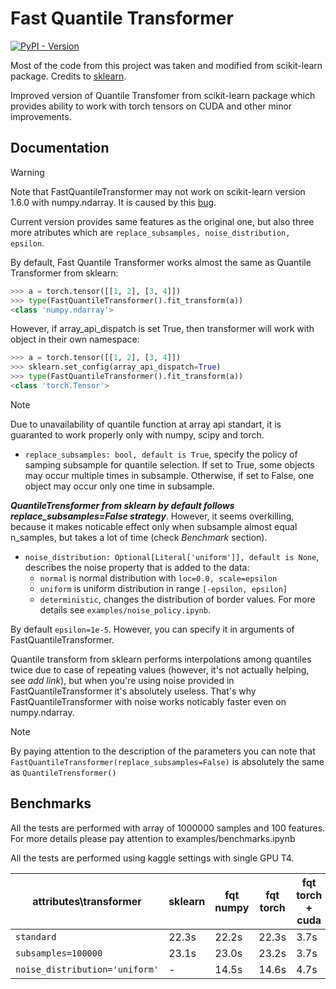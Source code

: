 
# Fast Quantile Transformer

[![PyPI - Version](https://img.shields.io/pypi/v/fqt.svg)](https://pypi.org/project/fqt)

Most of the code from this project was taken and modified from scikit-learn package. Credits to [sklearn](https://github.com/scikit-learn/scikit-learn).

Improved version of Quantile Transfomer from scikit-learn package which provides ability to work with torch tensors on CUDA and other minor improvements.

## Documentation

> [!WARNING]
> Note that FastQuantileTransformer may not work on scikit-learn version 1.6.0 with numpy.ndarray. It is caused by this [bug](https://github.com/scikit-learn/scikit-learn/issues/29107).

Current version provides same features as the original one, but also three more atributes which are ``` replace_subsamples, noise_distribution, epsilon ```.

By default, Fast Quantile Transformer works almost the same as Quantile Transformer from sklearn:

```python
>>> a = torch.tensor([[1, 2], [3, 4]])
>>> type(FastQuantileTransformer().fit_transform(a))
<class 'numpy.ndarray'>
```

However, if array_api_dispatch is set True, then transformer will work with object in their own namespace:

```python
>>> a = torch.tensor([[1, 2], [3, 4]])
>>> sklearn.set_config(array_api_dispatch=True)
>>> type(FastQuantileTransformer().fit_transform(a))
<class 'torch.Tensor'>
```
> [!NOTE]
> Due to unavailability of quantile function at array api standart, it is guaranted to work properly only with numpy, scipy and torch.

*  `replace_subsamples: bool, default is True`, specify the policy of samping subsample for quantile selection. If set to True, some objects may occur multiple times in subsample. Otherwise, if set to False, one object may occur only one time in subsample.  

***QuantileTrensformer from sklearn by default follows replace_subsamples=False strategy***. However, it seems overkilling, because it makes noticable effect only when subsample almost equal n_samples, but takes a lot of time (check _Benchmark_ section). 

- `noise_distribution: Optional[Literal['uniform']], default is None`, describes the noise property that is added to the data: 
    - `normal` is normal distribution with `loc=0.0, scale=epsilon`
    - `uniform` is uniform distribution in range `[-epsilon, epsilon]`
    - `deterministic`, changes the distribution of border values. For more details see `examples/noise_policy.ipynb`.

By default `epsilon=1e-5`. However, you can specify it in arguments of FastQuantileTransformer.

Quantile transform from sklearn performs interpolations among quantiles twice due to case of repeating values (however, it's not actually helping, see _add link_), but when you're using noise provided in FastQuantileTransformer it's absolutely useless. That's why FastQuantileTransformer with noise works noticably faster even on numpy.ndarray.

> [!NOTE]
> By paying attention to the description of the parameters you can note that `FastQuantileTransformer(replace_subsamples=False)` is absolutely the same as `QuantileTrensformer()`


## Benchmarks

All the tests are performed with array of 1000000 samples and 100 features. For more details please pay attention to examples/benchmarks.ipynb

All the tests are performed using kaggle settings with single GPU T4.

| attributes\transformer       | sklearn | fqt numpy | fqt torch | fqt torch + cuda |
|------------------------------|---------|-----------|-----------|------------------|
| `standard`                   | 22.3s   | 22.2s     | 22.3s     | 3.7s             |
| `subsamples=100000`          | 23.1s   | 23.0s     | 23.2s     | 3.7s             |
|`noise_distribution='uniform'`| -       | 14.5s     | 14.6s     | 4.7s             |